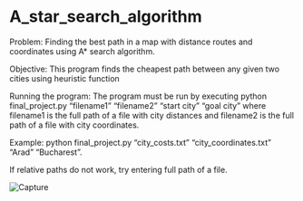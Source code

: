 
# A_star_search_algorithm

Problem: Finding the best path in a map with distance routes and coordinates using A* search algorithm.

Objective: This program finds the cheapest path between any given two cities using heuristic function

Running the program: The program must be run by executing python final_project.py
“filename1” “filename2” “start city” “goal city” where filename1 is the full path of a file with
city distances and filename2 is the full path of a file with city coordinates.

Example: python final_project.py “city_costs.txt” “city_coordinates.txt” “Arad” “Bucharest”.

If relative paths do not work, try entering full path of a file.

![Capture](https://user-images.githubusercontent.com/25857980/120384716-22fcdf00-c2ec-11eb-83db-fcb1a991cf7b.JPG)
